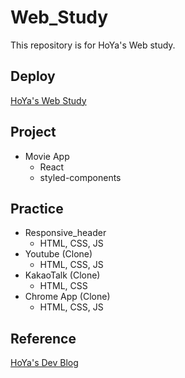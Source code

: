 # Web_Study

This repository is for HoYa's Web study.

## Deploy

[HoYa's Web Study](https://hoyastudy.github.io/Web_Study)

## Project

- Movie App
  - React
  - styled-components

## Practice

- Responsive_header
  - HTML, CSS, JS
- Youtube (Clone)
  - HTML, CSS, JS
- KakaoTalk (Clone)
  - HTML, CSS
- Chrome App (Clone)
  - HTML, CSS, JS

## Reference

[HoYa's Dev Blog](https://hdevstudy.tistory.com/category/Web)
